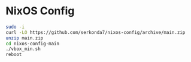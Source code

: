 # NixOS Config
```sh
sudo -i
curl -LO https://github.com/serkonda7/nixos-config/archive/main.zip
unzip main.zip
cd nixos-config-main
./vbox_min.sh
reboot
```
